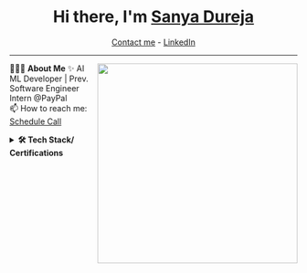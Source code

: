 
<h1 align="center"> Hi there, I'm <a href="https://www.linkedin.com/in/sanya-dureja-13960122a/">Sanya Dureja</a> </h1>

<!--- Adding Header Elements -->
<p align="center">
  <a href="https://topmate.io/sanya_dureja">Contact me</a> -
  <a href="https://www.linkedin.com/in/sanya-dureja-13960122a/">LinkedIn</a>
</p>

-----------------------------------------------------------
👨🏻‍💻 **About Me**<img src="https://raw.githubusercontent.com/sanjay-kv/sanjay-kv/main/Assets/illustration.png" min-width="300px" max-width="300px" width="350px" align="right"> 
✨ AI ML Developer | Prev. Software Engineer Intern @PayPal <br>
📫 How to reach me: [Schedule Call](https://topmate.io/sanya_dureja) <br>
<!--- Adding Tech Stack open Section -->


<details>	
 <summary><b>🛠 Tech Stack/ Certifications</b></summary><br>
Languages: <img src="https://img.shields.io/badge/-python-437CAC?logo=python&logoColor=white&style=flat">&nbsp;
<img src="https://img.shields.io/badge/-Mysql-DC8F0F?logo=Mysql&logoColor=white&style=flat">&nbsp; 
<img src="https://img.shields.io/badge/-HTML5-DE5934?logo=HTML5&logoColor=white&style=flat">&nbsp;
<img src="https://img.shields.io/badge/-CSS3-2275B2?logo=CSS3&logoColor=white&style=flat"> &nbsp; 
Frameworks and Libraries: <!--- Frameworks and Libraries goes here -->
<img src="https://img.shields.io/badge/-Numpy-0E7ACE?logo=numpy&logoColor=white&style=flat">&nbsp;
<img src="https://img.shields.io/badge/-Pandas-150455?logo=pandas&logoColor=white&style=flat">&nbsp;
<img src="https://img.shields.io/badge/-Sklearn-F09437?logo=scikit-learn&logoColor=white&style=flat">&nbsp;&nbsp;<br>
Tools and Platforms: <img src="https://img.shields.io/badge/-Git-orange?logo=Git&logoColor=white&style=flat">&nbsp; 
<img src="https://img.shields.io/badge/-Visual%20Studio%20Code-25AEF4?logo=visualstudio&logoColor=white&style=flat">&nbsp;
<!---<img src="https://img.shields.io/badge/-Android Studio-green?logo=Android&logoColor=white&style=flat"> &nbsp;
<img src="https://img.shields.io/badge/-Jupyter-D7522D?logo=Jupyter&logoColor=white&style=flat">&nbsp;&nbsp;
<img src="https://img.shields.io/badge/-PyCharm-1ECE87?logo=pycharm&logoColor=white&style=flat"> -->
<!--- <img src="https://img.shields.io/badge/-TensorFlow-F78900?logo=Tensorflow&logoColor=white&style=flat"> --><br>
<!-- Operating Systems: <img src="https://img.shields.io/badge/-Windows-0F7BCF?logo=Windows&logoColor=white&style=flat">&nbsp;
<img src="https://img.shields.io/badge/-Linux-EDBD2B?logo=Linux&logoColor=black&style=flat">&nbsp;
<img src="https://img.shields.io/badge/-Mac-F7F7F7?logo=Macos&logoColor=black&style=flat">&nbsp;<br>
 -->
  
[![An image of @sanyadureja's Holopin badges, which is a link to view their full Holopin profile](https://holopin.me/sanyadureja)](https://holopin.io/@sanyadureja)
